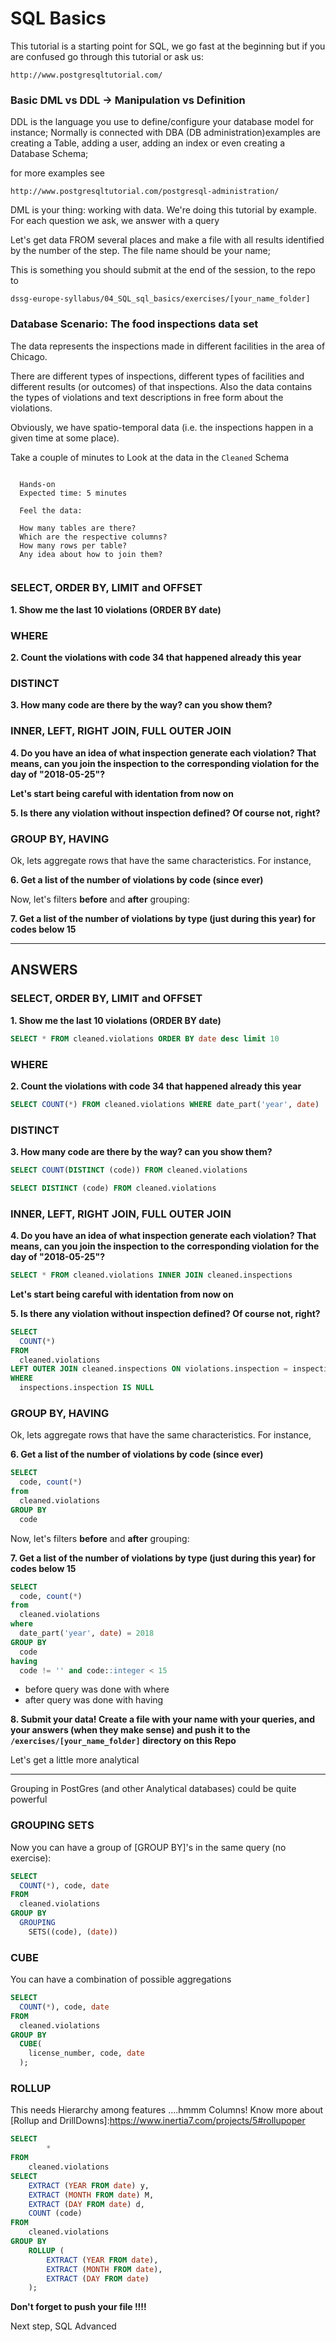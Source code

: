 # SQL Basics
This tutorial is a starting point for SQL, we go fast at the beginning but if you are confused go through this tutorial or ask us:

```
http://www.postgresqltutorial.com/

``` 



### Basic DML vs DDL -> Manipulation vs Definition

DDL is the language you use to define/configure your database model for instance; Normally is connected with DBA (DB administration)examples are creating a Table, adding a user, adding an index or even creating a Database Schema;

for more examples see 

```
http://www.postgresqltutorial.com/postgresql-administration/
``` 


DML is your thing: working with data. We're doing this tutorial by example. For each question we ask, we answer with a query


Let's get data FROM several places and make a file with all results identified by the number of the step. The file name should be your name;

This is something you should submit at the end of the session, to the repo to 

`dssg-europe-syllabus/04_SQL_sql_basics/exercises/[your_name_folder]`


### Database Scenario: The food inspections data set

The data represents the inspections made in different facilities in the area of Chicago.

There are different types of inspections, different types of facilities and different results (or outcomes) of that inspections. Also the data contains the types of violations and text descriptions in free form about the violations.

Obviously, we have spatio-temporal data (i.e. the inspections happen in a given time at some place).


Take a couple of minutes to Look at the data in the `Cleaned` Schema

```

  Hands-on
  Expected time: 5 minutes

  Feel the data:

  How many tables are there?
  Which are the respective columns?
  How many rows per table?
  Any idea about how to join them?
  
```


### SELECT, ORDER BY, LIMIT and OFFSET

**1. Show me the last 10 violations (ORDER BY date)**


### WHERE 


**2. Count the violations with code 34 that happened already this year**



### DISTINCT

**3. How many code are there by the way? can you show them?**


### INNER, LEFT, RIGHT JOIN, FULL OUTER JOIN

**4. Do you have an idea of what inspection generate each violation? That means, can you join the inspection to the corresponding violation for the day of "2018-05-25"?**

**Let's start being careful with identation from now on**


**5. Is there any violation without inspection defined? Of course not, right?**


### GROUP BY, HAVING

Ok, lets aggregate rows that have the same characteristics. For instance, 

**6. Get a list of the number of violations by code (since ever)**

Now, let's filters **before** and **after** grouping:


**7. Get a list of the number of violations by type (just during this year) for codes below 15**


----------
## ANSWERS


### SELECT, ORDER BY, LIMIT and OFFSET

**1. Show me the last 10 violations (ORDER BY date)**

```SQL
SELECT * FROM cleaned.violations ORDER BY date desc limit 10
```


### WHERE 


**2. Count the violations with code 34 that happened already this year**

```SQL
SELECT COUNT(*) FROM cleaned.violations WHERE date_part('year', date)  = 2018 AND code = '34'
```


### DISTINCT

**3. How many code are there by the way? can you show them?**

```SQL
SELECT COUNT(DISTINCT (code)) FROM cleaned.violations
```
```SQL
SELECT DISTINCT (code) FROM cleaned.violations
```

### INNER, LEFT, RIGHT JOIN, FULL OUTER JOIN

**4. Do you have an idea of what inspection generate each violation? That means, can you join the inspection to the corresponding violation for the day of "2018-05-25"?**

```SQL
SELECT * FROM cleaned.violations INNER JOIN cleaned.inspections
```

**Let's start being careful with identation from now on**


**5. Is there any violation without inspection defined? Of course not, right?**

```SQL
SELECT 
  COUNT(*) 
FROM 
  cleaned.violations 
LEFT OUTER JOIN cleaned.inspections ON violations.inspection = inspections.inspection 
WHERE 
  inspections.inspection IS NULL
```


### GROUP BY, HAVING

Ok, lets aggregate rows that have the same characteristics. For instance, 

**6. Get a list of the number of violations by code (since ever)**

```SQL
SELECT 
  code, count(*) 
from 
  cleaned.violations 
GROUP BY 
  code 
```

Now, let's filters **before** and **after** grouping:


**7. Get a list of the number of violations by type (just during this year) for codes below 15**

```SQL
SELECT 
  code, count(*) 
from 
  cleaned.violations 
where 
  date_part('year', date) = 2018
GROUP BY 
  code 
having 
  code != '' and code::integer < 15
```

- before query was done with where
- after query was done with having


**8. Submit your data! Create a file with your name with your queries, and your answers (when they make sense) and push it to the `/exercises/[your_name_folder]` directory on this Repo**

Let's get a little more analytical


-----

Grouping in PostGres (and other Analytical databases) could be quite powerful



### GROUPING SETS

Now you can have a group of [GROUP BY]'s in the same query (no exercise):

```SQL
SELECT 
  COUNT(*), code, date 
FROM 
  cleaned.violations  
GROUP BY 
  GROUPING 
    SETS((code), (date))
```

### CUBE

You can have a combination of possible aggregations

```SQL
SELECT 
  COUNT(*), code, date 
FROM 
  cleaned.violations 
GROUP BY 
  CUBE(
    license_number, code, date
  );
```


### ROLLUP
This needs Hierarchy among features ....hmmm Columns! Know more about [Rollup and DrillDowns]:https://www.inertia7.com/projects/5#rollupoper


```SQL
SELECT 
		* 
FROM 
	cleaned.violations 
SELECT
    EXTRACT (YEAR FROM date) y,
    EXTRACT (MONTH FROM date) M,
    EXTRACT (DAY FROM date) d,
    COUNT (code)
FROM
    cleaned.violations
GROUP BY
    ROLLUP (
        EXTRACT (YEAR FROM date),
        EXTRACT (MONTH FROM date),
        EXTRACT (DAY FROM date)
    );

```

**Don't forget to push your file !!!!**

Next step, SQL Advanced